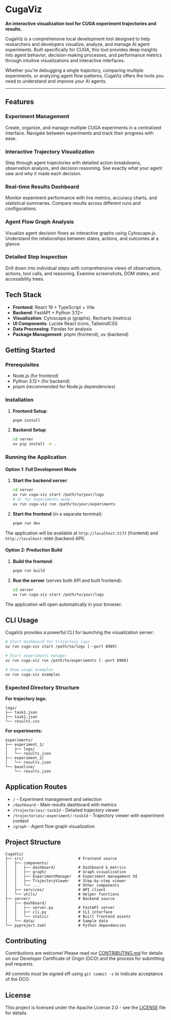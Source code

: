 # CugaViz

**An interactive visualization tool for CUGA experiment trajectories and results.**

CugaViz is a comprehensive local development tool designed to help researchers and developers visualize, analyze, and manage AI agent experiments. Built specifically for CUGA, this tool provides deep insights into agent behavior, decision-making processes, and performance metrics through intuitive visualizations and interactive interfaces.

Whether you're debugging a single trajectory, comparing multiple experiments, or analyzing agent flow patterns, CugaViz offers the tools you need to understand and improve your AI agents.

---

## Features

### Experiment Management
Create, organize, and manage multiple CUGA experiments in a centralized interface. Navigate between experiments and track their progress with ease.

### Interactive Trajectory Visualization
Step through agent trajectories with detailed action breakdowns, observation analysis, and decision reasoning. See exactly what your agent saw and why it made each decision.

### Real-time Results Dashboard
Monitor experiment performance with live metrics, accuracy charts, and statistical summaries. Compare results across different runs and configurations.

### Agent Flow Graph Analysis
Visualize agent decision flows as interactive graphs using Cytoscape.js. Understand the relationships between states, actions, and outcomes at a glance.

### Detailed Step Inspection
Drill down into individual steps with comprehensive views of observations, actions, tool calls, and reasoning. Examine screenshots, DOM states, and accessibility trees.


## Tech Stack

- **Frontend**: React 19 + TypeScript + Vite
- **Backend**: FastAPI + Python 3.12+
- **Visualization**: Cytoscape.js (graphs), Recharts (metrics)
- **UI Components**: Lucide React icons, TailwindCSS
- **Data Processing**: Pandas for analysis
- **Package Management**: pnpm (frontend), uv (backend)

## Getting Started

### Prerequisites

- Node.js (for frontend)
- Python 3.12+ (for backend)
- pnpm (recommended for Node.js dependencies)

### Installation

1. **Frontend Setup**:
   ```bash
   pnpm install
   ```

2. **Backend Setup**:
   ```bash
   cd server
   uv pip install -e .
   ```

### Running the Application

#### Option 1: Full Development Mode

1. **Start the backend server**:
   ```bash
   cd server
   uv run cuga-viz start /path/to/your/logs
   # Or for experiments mode:
   uv run cuga-viz run /path/to/your/experiments
   ```

2. **Start the frontend** (in a separate terminal):
   ```bash
   pnpm run dev
   ```

The application will be available at `http://localhost:5173` (frontend) and `http://localhost:8989` (backend API).

#### Option 2: Production Build

1. **Build the frontend**:
   ```bash
   pnpm run build
   ```

2. **Run the server** (serves both API and built frontend):
   ```bash
   cd server
   uv run cuga-viz start /path/to/your/logs
   ```

The application will open automatically in your browser.

## CLI Usage

CugaViz provides a powerful CLI for launching the visualization server:

```bash
# Start dashboard for trajectory logs
uv run cuga-viz start /path/to/logs [--port 8989]

# Start experiments manager
uv run cuga-viz run /path/to/experiments [--port 8988]

# Show usage examples
uv run cuga-viz examples
```

### Expected Directory Structure

**For trajectory logs:**
```
logs/
├── task1.json
├── task2.json
└── results.csv
```

**For experiments:**
```
experiments/
├── experiment_1/
│   ├── logs/
│   └── results.json
├── experiment_2/
│   └── results.json
└── baseline/
    └── results.json
```

## Application Routes

- `/` - Experiment management and selection
- `/dashboard` - Main results dashboard with metrics
- `/trajectories/:taskId` - Detailed trajectory viewer
- `/trajectories/:experiment/:taskId` - Trajectory viewer with experiment context
- `/graph` - Agent flow graph visualization

## Project Structure

```
CugaViz/
├── src/                        # Frontend source
│   ├── components/
│   │   ├── dashboard/          # Dashboard & metrics
│   │   ├── graph/              # Graph visualization
│   │   ├── ExperimentManager   # Experiment management UI
│   │   ├── TrajectoryViewer    # Step-by-step viewer
│   │   └── ...                 # Other components
│   ├── services/               # API client
│   └── utils/                  # Helper functions
├── server/                     # Backend source
│   ├── dashboard/
│   │   ├── server.py           # FastAPI server
│   │   ├── cli.py              # CLI interface
│   │   └── static/             # Built frontend assets
│   └── data/                   # Sample data
└── pyproject.toml              # Python dependencies
```

## Contributing

Contributions are welcome! Please read our [CONTRIBUTING.md](CONTRIBUTING.md) for details on our Developer Certificate of Origin (DCO) and the process for submitting pull requests.

All commits must be signed off using `git commit -s` to indicate acceptance of the DCO.

## License

This project is licensed under the Apache License 2.0 - see the [LICENSE](LICENSE) file for details.